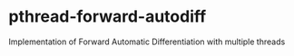 # pthread-forward-autodiff
Implementation of Forward Automatic Differentiation with multiple threads
